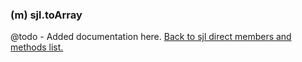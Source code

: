 ### (m) sjl.toArray
@todo - Added documentation here.
[Back to sjl direct members and methods list.](#sjl-direct-members-and-methods)
